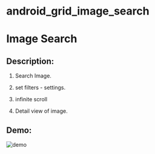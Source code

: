 android_grid_image_search
=========================
# Image Search
 
## Description:

1. Search Image.

2. set filters - settings.

3. infinite scroll

4. Detail view of image.

## Demo:

![demo](screenshots/grid_image_search.gif)
